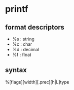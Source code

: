 # printf
## format descriptors
* %s : string
* %c : char
* %d : decimal
* %f : float

## syntax
%[flags][width][.prec][h|L]type